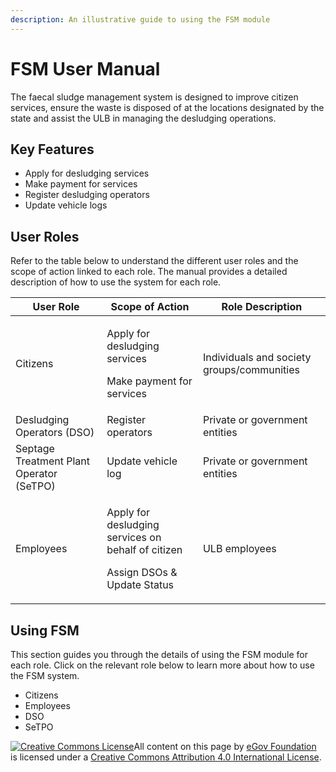 ```yaml
---
description: An illustrative guide to using the FSM module
---
```


# FSM User Manual

The faecal sludge management system is designed to improve citizen services, ensure the waste is disposed of at the locations designated by the state and assist the ULB in managing the desludging operations.

## Key Features

* Apply for desludging services
* Make payment for services
* Register desludging operators
* Update vehicle logs

## User Roles

Refer to the table below to understand the different user roles and the scope of action linked to each role. The manual provides a detailed description of how to use the system for each role.

| User Role                                | Scope of Action                                                                                  | Role Description                           |
| ---------------------------------------- | ------------------------------------------------------------------------------------------------ | ------------------------------------------ |
| Citizens                                 | <p>Apply for desludging services</p><p>Make payment for services<br></p>                         | Individuals and society groups/communities |
| Desludging Operators (DSO)               | Register operators                                                                               | Private or government entities             |
| Septage Treatment Plant Operator (SeTPO) | Update vehicle log                                                                               | Private or government entities             |
| Employees                                | <p>Apply for desludging services on behalf of citizen</p><p>Assign DSOs &#x26; Update Status</p> | ULB employees                              |

## Using FSM

This section guides you through the details of using the FSM module for each role. Click on the relevant role below to learn more about how to use the FSM system.

* Citizens
* Employees
* DSO
* SeTPO

[![Creative Commons License](https://i.creativecommons.org/l/by/4.0/80x15.png)](http://creativecommons.org/licenses/by/4.0/)All content on this page by [eGov Foundation ](https://egov.org.in)is licensed under a [Creative Commons Attribution 4.0 International License](http://creativecommons.org/licenses/by/4.0/).
